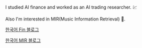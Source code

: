 I studied AI finance and worked as an AI trading researcher. :chart:

Also I'm interested in MIR(Music Information Retrieval) :musical_note:.

[한국어 Fin 블로그](https://jo-cho.github.io/FinBlog/)

[한국어 MIR 블로그](https://jo-cho.github.io/MIRBlog/)
